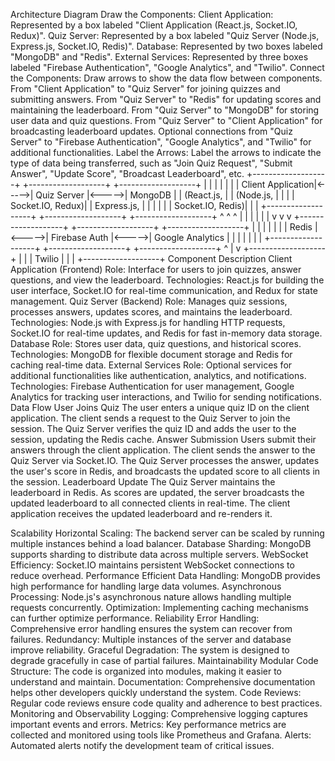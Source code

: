 Architecture Diagram
Draw the Components:
    Client Application: Represented by a box labeled "Client Application (React.js, Socket.IO, Redux)".
    Quiz Server: Represented by a box labeled "Quiz Server (Node.js, Express.js, Socket.IO, Redis)".
    Database: Represented by two boxes labeled "MongoDB" and "Redis".
    External Services: Represented by three boxes labeled "Firebase Authentication", "Google Analytics", and "Twilio".
Connect the Components:
    Draw arrows to show the data flow between components.
    From "Client Application" to "Quiz Server" for joining quizzes and submitting answers.
    From "Quiz Server" to "Redis" for updating scores and maintaining the leaderboard.
    From "Quiz Server" to "MongoDB" for storing user data and quiz questions.
    From "Quiz Server" to "Client Application" for broadcasting leaderboard updates.
    Optional connections from "Quiz Server" to "Firebase Authentication", "Google Analytics", and "Twilio" for additional functionalities.
Label the Arrows:
    Label the arrows to indicate the type of data being transferred, such as "Join Quiz Request", "Submit Answer", "Update Score", "Broadcast Leaderboard", etc.
+-------------------+       +-------------------+       +-------------------+
|                   |       |                   |       |                   |
| Client Application|<----->|    Quiz Server    |<----->|      MongoDB      |
| (React.js,        |       | (Node.js,         |       |                   |
|  Socket.IO, Redux)|       |  Express.js,      |       |                   |
|                   |       |  Socket.IO, Redis)|       |                   |
+-------------------+       +-------------------+       +-------------------+
        ^                           ^                           ^
        |                           |                           |
        |                           |                           |
        v                           v                           v
+-------------------+       +-------------------+       +-------------------+
|                   |       |                   |       |                   |
|       Redis       |<----->| Firebase Auth     |<----->| Google Analytics  |
|                   |       |                   |       |                   |
+-------------------+       +-------------------+       +-------------------+
                                    ^
                                    |
                                    v
                            +-------------------+
                            |                   |
                            |      Twilio       |
                            |                   |
                            +-------------------+
Component Description
Client Application (Frontend)
    Role: Interface for users to join quizzes, answer questions, and view the leaderboard.
    Technologies: React.js for building the user interface, Socket.IO for real-time communication, and Redux for state management.
Quiz Server (Backend)
    Role: Manages quiz sessions, processes answers, updates scores, and maintains the leaderboard.
    Technologies: Node.js with Express.js for handling HTTP requests, Socket.IO for real-time updates, and Redis for fast in-memory data storage.
    Database
Role: Stores user data, quiz questions, and historical scores.
Technologies: MongoDB for flexible document storage and Redis for caching real-time data.
External Services
    Role: Optional services for additional functionalities like authentication, analytics, and notifications.
    Technologies: Firebase Authentication for user management, Google Analytics for tracking user interactions, and Twilio for sending notifications.
    Data Flow
User Joins Quiz
    The user enters a unique quiz ID on the client application.
    The client sends a request to the Quiz Server to join the session.
    The Quiz Server verifies the quiz ID and adds the user to the session, updating the Redis cache.
Answer Submission
    Users submit their answers through the client application.
    The client sends the answer to the Quiz Server via Socket.IO.
    The Quiz Server processes the answer, updates the user's score in Redis, and broadcasts the updated score to all clients in the session.
Leaderboard Update
    The Quiz Server maintains the leaderboard in Redis.
    As scores are updated, the server broadcasts the updated leaderboard to all connected clients in real-time.
    The client application receives the updated leaderboard and re-renders it.

Scalability
    Horizontal Scaling: The backend server can be scaled by running multiple instances behind a load balancer.
    Database Sharding: MongoDB supports sharding to distribute data across multiple servers.
    WebSocket Efficiency: Socket.IO maintains persistent WebSocket connections to reduce overhead.
Performance
    Efficient Data Handling: MongoDB provides high performance for handling large data volumes.
    Asynchronous Processing: Node.js's asynchronous nature allows handling multiple requests concurrently.
    Optimization: Implementing caching mechanisms can further optimize performance.
Reliability
    Error Handling: Comprehensive error handling ensures the system can recover from failures.
    Redundancy: Multiple instances of the server and database improve reliability.
    Graceful Degradation: The system is designed to degrade gracefully in case of partial failures.
Maintainability
    Modular Code Structure: The code is organized into modules, making it easier to understand and maintain.
    Documentation: Comprehensive documentation helps other developers quickly understand the system.
    Code Reviews: Regular code reviews ensure code quality and adherence to best practices.
Monitoring and Observability
    Logging: Comprehensive logging captures important events and errors.
    Metrics: Key performance metrics are collected and monitored using tools like Prometheus and Grafana.
    Alerts: Automated alerts notify the development team of critical issues.